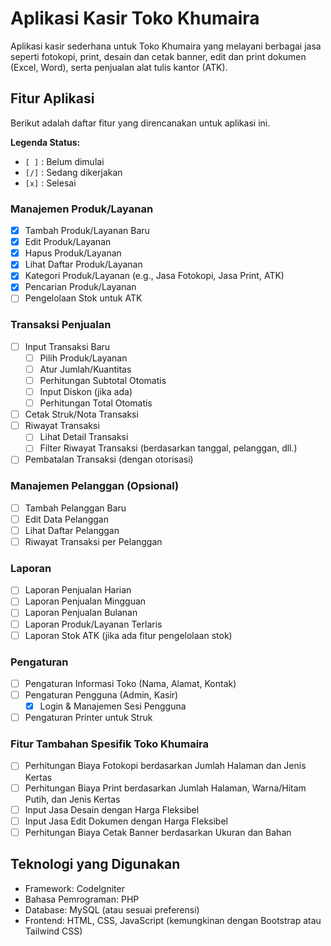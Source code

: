 # Aplikasi Kasir Toko Khumaira

Aplikasi kasir sederhana untuk Toko Khumaira yang melayani berbagai jasa seperti fotokopi, print, desain dan cetak banner, edit dan print dokumen (Excel, Word), serta penjualan alat tulis kantor (ATK).

## Fitur Aplikasi

Berikut adalah daftar fitur yang direncanakan untuk aplikasi ini.

**Legenda Status:**
*   `[ ]` : Belum dimulai
*   `[/]` : Sedang dikerjakan
*   `[x]` : Selesai

### Manajemen Produk/Layanan
- [x] Tambah Produk/Layanan Baru
- [x] Edit Produk/Layanan
- [x] Hapus Produk/Layanan
- [x] Lihat Daftar Produk/Layanan
- [x] Kategori Produk/Layanan (e.g., Jasa Fotokopi, Jasa Print, ATK)
- [x] Pencarian Produk/Layanan
- [ ] Pengelolaan Stok untuk ATK

### Transaksi Penjualan
- [ ] Input Transaksi Baru
    - [ ] Pilih Produk/Layanan
    - [ ] Atur Jumlah/Kuantitas
    - [ ] Perhitungan Subtotal Otomatis
    - [ ] Input Diskon (jika ada)
    - [ ] Perhitungan Total Otomatis
- [ ] Cetak Struk/Nota Transaksi
- [ ] Riwayat Transaksi
    - [ ] Lihat Detail Transaksi
    - [ ] Filter Riwayat Transaksi (berdasarkan tanggal, pelanggan, dll.)
- [ ] Pembatalan Transaksi (dengan otorisasi)

### Manajemen Pelanggan (Opsional)
- [ ] Tambah Pelanggan Baru
- [ ] Edit Data Pelanggan
- [ ] Lihat Daftar Pelanggan
- [ ] Riwayat Transaksi per Pelanggan

### Laporan
- [ ] Laporan Penjualan Harian
- [ ] Laporan Penjualan Mingguan
- [ ] Laporan Penjualan Bulanan
- [ ] Laporan Produk/Layanan Terlaris
- [ ] Laporan Stok ATK (jika ada fitur pengelolaan stok)

### Pengaturan
- [ ] Pengaturan Informasi Toko (Nama, Alamat, Kontak)
- [ ] Pengaturan Pengguna (Admin, Kasir)
    - [x] Login & Manajemen Sesi Pengguna
- [ ] Pengaturan Printer untuk Struk

### Fitur Tambahan Spesifik Toko Khumaira
- [ ] Perhitungan Biaya Fotokopi berdasarkan Jumlah Halaman dan Jenis Kertas
- [ ] Perhitungan Biaya Print berdasarkan Jumlah Halaman, Warna/Hitam Putih, dan Jenis Kertas
- [ ] Input Jasa Desain dengan Harga Fleksibel
- [ ] Input Jasa Edit Dokumen dengan Harga Fleksibel
- [ ] Perhitungan Biaya Cetak Banner berdasarkan Ukuran dan Bahan

## Teknologi yang Digunakan
- Framework: CodeIgniter
- Bahasa Pemrograman: PHP
- Database: MySQL (atau sesuai preferensi)
- Frontend: HTML, CSS, JavaScript (kemungkinan dengan Bootstrap atau Tailwind CSS)
